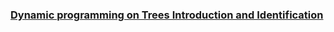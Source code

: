 ### [Dynamic programming on Trees Introduction and Identification](https://www.youtube.com/watch?v=qZ5zayHSH2g&list=PL_z_8CaSLPWekqhdCPmFohncHwz8TY2Go&index=45&t=123s)   
